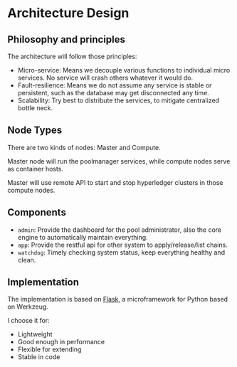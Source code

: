 # Architecture Design

## Philosophy and principles
The architecture will follow those principles:

* Micro-service: Means we decouple various functions to individual micro services. No service will crash others whatever it would do.
* Fault-resilience: Means we do not assume any service is stable or persistent, such as the database may get disconnected any time.
* Scalability: Try best to distribute the services, to mitigate centralized bottle neck.

## Node Types

There are two kinds of nodes: Master and Compute.

Master node will run the poolmanager services, while compute nodes serve as container hosts.

Master will use remote API to start and stop hyperledger clusters in those compute nodes.

## Components

* `admin`: Provide the dashboard for the pool administrator, also the core engine to automatically maintain everything.
* `app`: Provide the restful api for other system to apply/release/list chains.
* `watchdog`: Timely checking system status, keep everything healthy and clean.

## Implementation

The implementation is based on [Flask](flask.pocoo.org), a microframework for Python based on Werkzeug.

I choose it for:

* Lightweight
* Good enough in performance
* Flexible for extending
* Stable in code
